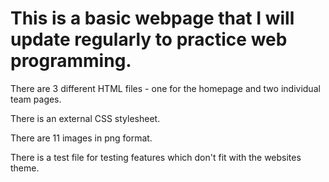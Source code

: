 # This is a basic webpage that I will update regularly to practice web programming.

There are 3 different HTML files - one for the homepage and two individual team pages.

There is an external CSS stylesheet.

There are 11 images in png format.

There is a test file for testing features which don't fit with the websites theme.
